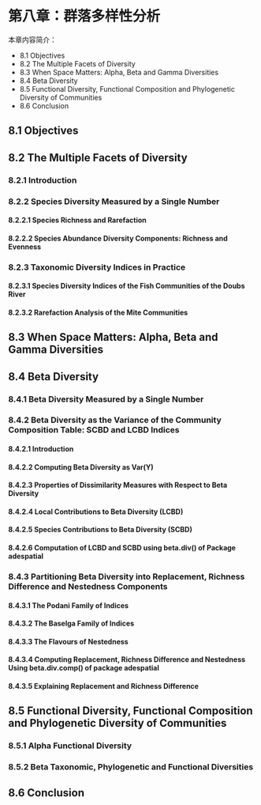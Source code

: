 # 第八章：群落多样性分析

本章内容简介：

- 8.1 Objectives
- 8.2 The Multiple Facets of Diversity
- 8.3 When Space Matters: Alpha, Beta and Gamma Diversities
- 8.4 Beta Diversity
- 8.5 Functional Diversity, Functional Composition and Phylogenetic Diversity of Communities
- 8.6 Conclusion

## 8.1 Objectives

## 8.2 The Multiple Facets of Diversity

### 8.2.1 Introduction

### 8.2.2 Species Diversity Measured by a Single Number

#### 8.2.2.1 Species Richness and Rarefaction

#### 8.2.2.2 Species Abundance Diversity Components: Richness and Evenness

### 8.2.3 Taxonomic Diversity Indices in Practice

#### 8.2.3.1 Species Diversity Indices of the Fish Communities of the Doubs River

#### 8.2.3.2 Rarefaction Analysis of the Mite Communities

## 8.3 When Space Matters: Alpha, Beta and Gamma Diversities

## 8.4 Beta Diversity

### 8.4.1 Beta Diversity Measured by a Single Number

### 8.4.2 Beta Diversity as the Variance of the Community Composition Table: SCBD and LCBD Indices

#### 8.4.2.1 Introduction

#### 8.4.2.2 Computing Beta Diversity as Var(Y)

#### 8.4.2.3 Properties of Dissimilarity Measures with Respect to Beta Diversity

#### 8.4.2.4 Local Contributions to Beta Diversity (LCBD)

#### 8.4.2.5 Species Contributions to Beta Diversity (SCBD)

#### 8.4.2.6 Computation of LCBD and SCBD using beta.div() of Package adespatial

### 8.4.3 Partitioning Beta Diversity into Replacement, Richness Difference and Nestedness Components

#### 8.4.3.1 The Podani Family of Indices

#### 8.4.3.2 The Baselga Family of Indices

#### 8.4.3.3 The Flavours of Nestedness

#### 8.4.3.4 Computing Replacement, Richness Difference and Nestedness Using beta.div.comp() of package adespatial

#### 8.4.3.5 Explaining Replacement and Richness Difference

## 8.5 Functional Diversity, Functional Composition and Phylogenetic Diversity of Communities

### 8.5.1 Alpha Functional Diversity

### 8.5.2 Beta Taxonomic, Phylogenetic and Functional Diversities

## 8.6 Conclusion

